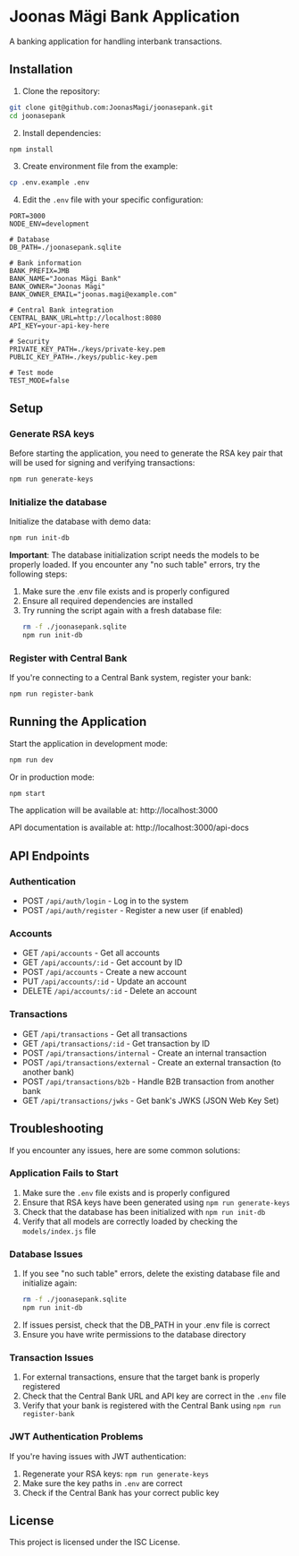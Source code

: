 # Joonas Mägi Bank Application

A banking application for handling interbank transactions.

## Installation

1. Clone the repository:
```bash
git clone git@github.com:JoonasMagi/joonasepank.git
cd joonasepank
```

2. Install dependencies:
```bash
npm install
```

3. Create environment file from the example:
```bash
cp .env.example .env
```

4. Edit the `.env` file with your specific configuration:
```
PORT=3000
NODE_ENV=development

# Database
DB_PATH=./joonasepank.sqlite

# Bank information
BANK_PREFIX=JMB
BANK_NAME="Joonas Mägi Bank"
BANK_OWNER="Joonas Mägi"
BANK_OWNER_EMAIL="joonas.magi@example.com"

# Central Bank integration
CENTRAL_BANK_URL=http://localhost:8080
API_KEY=your-api-key-here

# Security
PRIVATE_KEY_PATH=./keys/private-key.pem
PUBLIC_KEY_PATH=./keys/public-key.pem

# Test mode
TEST_MODE=false
```

## Setup

### Generate RSA keys

Before starting the application, you need to generate the RSA key pair that will be used for signing and verifying transactions:

```bash
npm run generate-keys
```

### Initialize the database

Initialize the database with demo data:

```bash
npm run init-db
```

**Important**: The database initialization script needs the models to be properly loaded. If you encounter any "no such table" errors, try the following steps:

1. Make sure the .env file exists and is properly configured
2. Ensure all required dependencies are installed
3. Try running the script again with a fresh database file:
   ```bash
   rm -f ./joonasepank.sqlite
   npm run init-db
   ```

### Register with Central Bank

If you're connecting to a Central Bank system, register your bank:

```bash
npm run register-bank
```

## Running the Application

Start the application in development mode:

```bash
npm run dev
```

Or in production mode:

```bash
npm start
```

The application will be available at: http://localhost:3000

API documentation is available at: http://localhost:3000/api-docs

## API Endpoints

### Authentication
- POST `/api/auth/login` - Log in to the system
- POST `/api/auth/register` - Register a new user (if enabled)

### Accounts
- GET `/api/accounts` - Get all accounts
- GET `/api/accounts/:id` - Get account by ID
- POST `/api/accounts` - Create a new account
- PUT `/api/accounts/:id` - Update an account
- DELETE `/api/accounts/:id` - Delete an account

### Transactions
- GET `/api/transactions` - Get all transactions
- GET `/api/transactions/:id` - Get transaction by ID
- POST `/api/transactions/internal` - Create an internal transaction
- POST `/api/transactions/external` - Create an external transaction (to another bank)
- POST `/api/transactions/b2b` - Handle B2B transaction from another bank
- GET `/api/transactions/jwks` - Get bank's JWKS (JSON Web Key Set)

## Troubleshooting

If you encounter any issues, here are some common solutions:

### Application Fails to Start

1. Make sure the `.env` file exists and is properly configured
2. Ensure that RSA keys have been generated using `npm run generate-keys`
3. Check that the database has been initialized with `npm run init-db`
4. Verify that all models are correctly loaded by checking the `models/index.js` file

### Database Issues

1. If you see "no such table" errors, delete the existing database file and initialize again:
   ```bash
   rm -f ./joonasepank.sqlite
   npm run init-db
   ```
2. If issues persist, check that the DB_PATH in your .env file is correct
3. Ensure you have write permissions to the database directory

### Transaction Issues

1. For external transactions, ensure that the target bank is properly registered
2. Check that the Central Bank URL and API key are correct in the `.env` file
3. Verify that your bank is registered with the Central Bank using `npm run register-bank`

### JWT Authentication Problems

If you're having issues with JWT authentication:

1. Regenerate your RSA keys: `npm run generate-keys`
2. Make sure the key paths in `.env` are correct
3. Check if the Central Bank has your correct public key

## License

This project is licensed under the ISC License.
